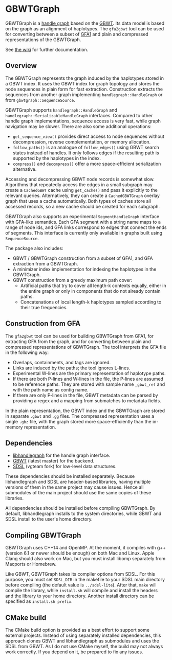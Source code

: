 # GBWTGraph

GBWTGraph is a [handle graph](https://github.com/vgteam/libhandlegraph) based on the [GBWT](https://github.com/jltsiren/gbwt). Its data model is based on the graph as an alignment of haplotypes. The `gfa2gbwt` tool can be used for converting between a subset of [GFA1](https://github.com/GFA-spec/GFA-spec/blob/master/GFA1.md) and plain and compressed representations of the GBWTGraph.

See [the wiki](https://github.com/jltsiren/gbwtgraph/wiki) for further documentation.

## Overview

The GBWTGraph represents the graph induced by the haplotypes stored in a GBWT index. It uses the GBWT index for graph topology and stores the node sequences in plain form for fast extraction. Construction extracts the sequences from another graph implementing `handlegraph::HandleGraph` or from `gbwtgraph::SequenceSource`.

GBWTGraph supports `handlegraph::HandleGraph` and `handlegraph::SerializableHandleGraph` interfaces. Compared to other handle graph implementations, sequence access is very fast, while graph navigation may be slower. There are also some additional operations:

* `get_sequence_view()` provides direct access to node sequences without decompression, reverse complementation, or memory allocation.
* `follow_paths()` is an analogue of `follow_edges()` using GBWT search states instead of handles. It only follows edges if the resulting path is supported by the haplotypes in the index.
* `compress()` and `decompress()` offer a more space-efficient serialization alternative.

Accessing and decompressing GBWT node records is somewhat slow. Algorithms that repeatedly access the edges in a small subgraph may create a `CachedGBWT` cache using `get_cache()` and pass it explicitly to the relevant queries. Alternatively, they can create a `CachedGBWTGraph` overlay graph that uses a cache automatically. Both types of caches store all accessed records, so a new cache should be created for each subgraph.

GBWTGraph also supports an experimental `SegmentHandleGraph` interface with GFA-like semantics. Each GFA segment with a string name maps to a range of node ids, and GFA links correspond to edges that connect the ends of segments. This interface is currently only available in graphs built using `SequenceSource`.

The package also includes:

* GBWT / GBWTGraph construction from a subset of GFA1, and GFA extraction from a GBWTGraph.
* A minimizer index implementation for indexing the haplotypes in the GBWTGraph.
* GBWT construction from a greedy maximum path cover:
  * Artificial paths that try to cover all length-k contexts equally, either in the entire graph or only in components that do not already contain paths.
  * Concatenations of local length-k haplotypes sampled according to their true frequencies.

## Construction from GFA

The `gfa2gbwt` tool can be used for building GBWTGraph from GFA1, for extracting GFA from the graph, and for converting between plain and compressed representations of GBWTGraph. The tool interprets the GFA file in the following way:

* Overlaps, containments, and tags are ignored.
* Links are induced by the paths; the tool ignores L-lines.
* Experimental W-lines are the primary representation of haplotype paths.
* If there are both P-lines and W-lines in the file, the P-lines are assumed to be reference paths. They are stored with sample name `_gbwt_ref` and with the path name as contig name.
* If there are only P-lines in the file, GBWT metadata can be parsed by providing a regex and a mapping from submatches to metadata fields.

In the plain representation, the GBWT index and the GBWTGraph are stored in separate `.gbwt` and `.gg` files. The compressed representation uses a single `.gbz` file, with the graph stored more space-efficiently than the in-memory representation.

## Dependencies

* [libhandlegraph](https://github.com/vgteam/libhandlegraph) for the handle graph interface.
* [GBWT](https://github.com/jltsiren/gbwt) (latest master) for the backend.
* [SDSL](https://github.com/vgteam/sdsl-lite) (vgteam fork) for low-level data structures.

These dependencies should be installed separately. Because libhandlegraph and SDSL are header-based libraries, having multiple versions of them in the same project may cause issues. Hence all submodules of the main project should use the same copies of these libraries.

All dependencies should be installed before compiling GBWTGraph. By default, libhandlegraph installs to the system directories, while GBWT and SDSL install to the user's home directory.

## Compiling GBWTGraph

GBWTGraph uses C++14 and OpenMP. At the moment, it compiles with g++ (version 6.1 or newer should be enough) on both Mac and Linux. Apple Clang should also work on Mac, but you must install libomp separately from Macports or Homebrew.

Like GBWT, GBWTGraph takes its compiler options from SDSL. For this purpose, you must set `SDSL_DIR` in the makefile to your SDSL main directory before compiling (the default value is `../sdsl-lite`). After that, `make` will compile the library, while `install.sh` will compile and install the headers and the library to your home directory. Another install directory can be specified as `install.sh prefix`.

## CMake build

The CMake build option is provided as a best effort to support some external projects. Instead of using separately installed dependencies, this approach clones GBWT and libhandlegraph as submodules and uses the SDSL from GBWT. As I do not use CMake myself, the build may not always work correctly. If you depend on it, be prepared to fix any issues.
